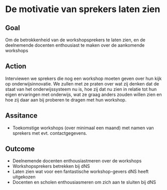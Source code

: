 # De motivatie van sprekers laten zien

## Goal
Om de betrokkenheid van de workshopsprekers te laten zien, en de deelnemende docenten enthousiast te maken over de aankomende workshops 

## Action

Interviewen we sprekers die nog een workshop moeten geven over hun kijk op onderwijsinnovatie.
We zullen met ze praten over wat zij denken dat de staat van het onderwijssysteem nu is, hoe zij dat nu zien in relatie tot hun eigen ervaringen met onderwijs, wat ze graag anders zouden willen zien en hoe zij daar aan bij proberen te dragen met hun workshop.

## Assitance

* Toekomstige workshops (over minimaal een maand) met namen van sprekers met evt. contactgegevens.

## Outcome
* Deelnemende docenten enthousiastmeren over de workshops
* Workshopsprekers betrekken bij dNS
* Laten zien wat voor een fantastische workshop-gevers dNS heeft uitgekozen
* Docenten en scholen enthousiasmeren om zich aan te sluiten bij dNS


